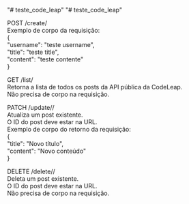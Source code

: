 "# teste_code_leap" 
"# teste_code_leap" 


POST /create/ </br>
Exemplo de corpo da requisição:</br>
{</br>
"username": "teste username",</br>
"title": "teste title",</br>
"content": "teste contente"</br>
}</br>

GET /list/</br>
Retorna a lista de todos os posts da API pública da CodeLeap.</br>
Não precisa de corpo na requisição.</br>

PATCH /update/<id>/</br>
Atualiza um post existente.</br>
O ID do post deve estar na URL.</br>
Exemplo de corpo do retorno da requisição:</br>
{</br>
"title": "Novo título",</br>
"content": "Novo conteúdo"</br>
}</br>

DELETE /delete/<id>/</br>
Deleta um post existente.</br>
O ID do post deve estar na URL.</br>
Não precisa de corpo na requisição.</br>
